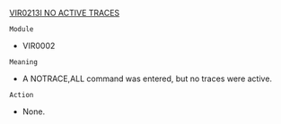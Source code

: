 [VIR0213I NO ACTIVE TRACES](https://virtel.readthedocs.io/en/latest/manuals/virtel/Virtel459MG/messages.html?highlight=VIR0213I#VIR0213I)

`Module`
- VIR0002

`Meaning`
- A NOTRACE,ALL command was entered, but no traces were active.

`Action`
- None.
